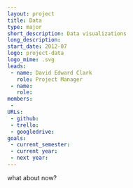 ```yaml
---
layout: project
title: Data
type: major
short_description: Data visualizations
long_description:
start_date: 2012-07
logo: project-data
logo_mime: .svg
leads:
 - name: David Edward Clark
   role: Project Manager
 - name: 
   role:
members:
 -
URLs: 
 - github: 
 - trello: 
 - googledrive: 
goals:
 - current_semester: 
 - current year: 
 - next year: 
---
```

what about now?
